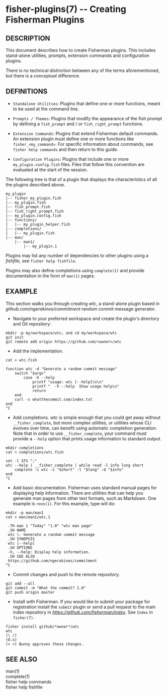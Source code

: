 fisher-plugins(7) -- Creating Fisherman Plugins
===============================================

## DESCRIPTION

This document describes how to create Fisherman plugins. This includes stand-alone utilities, prompts, extension commands and configuration plugins.

There is no technical distinction between any of the terms aforementioned, but there is a *conceptual* difference.

## DEFINITIONS

* `Standalone Utilities`: Plugins that define one or more functions, meant to be used at the command line.

* `Prompts / Themes`: Plugins that modify the appearance of the fish prompt by defining a `fish_prompt` and / or `fish_right_prompt` functions.

* `Extension Commands`: Plugins that extend Fisherman default commands. An extension plugin must define one or more functions like `fisher_<my_command>`. For specific information about commands, see `fisher help commands` and then return to this guide.

* `Configuration Plugins`: Plugins that include one or more `my_plugin.config.fish` files. Files that follow this convention are evaluated at the start of the session.

The following tree is that of a plugin that displays the characteristics of all the plugins described above.

```
my_plugin
|-- fisher_my_plugin.fish
|-- my_plugin.fish
|-- fish_prompt.fish
|-- fish_right_prompt.fish
|-- my_plugin.config.fish
|-- functions/
|   |-- my_plugin_helper.fish
|-- completions/
|   |-- my_plugin.fish
|-- man/
    |-- man1/
        |-- my_plugin.1
```

Plugins may list any number of dependencies to other plugins using a *fishfile*, see `fisher help fishfile`.

Plugins may also define completions using `complete(1)` and provide documentation in the form of `man(1)` pages.

## EXAMPLE

This section walks you through creating *wtc*, a stand-alone plugin based in *github.com/ngerakines/commitment* random commit message generator.


* Navigate to your preferred workspace and create the plugin's directory and Git repository:

```
mkdir -p my/workspace/wtc; and cd my/workspace/wtc
git init
git remote add origin https://github.com/<owner>/wtc
```

* Add the implementation.

```
cat > wtc.fish

function wtc -d "Generate a random commit message"
    switch "$argv"
        case -h --help
            printf "usage: wtc [--help]\n\n"
            printf "  -h --help  Show usage help\n"
            return
    end
    curl -s whatthecommit.com/index.txt
end
^C
```

* Add completions. *wtc* is simple enough that you could get away without `__fisher_complete`, but more complex utilities, or utilities whose CLI evolves over time, can benefit using automatic completion generation. Note that in order to use `__fisher_complete`, your command must provide a `--help` option that prints usage information to standard output.

```
mkdir completions
cat > completions/wtc.fish

set -l IFS ";"
wtc --help | __fisher_complete | while read -l info long short
    complete -c wtc -s "$short" -l "$long" -d "$info"
end
^C
```

* Add basic documentation. Fisherman uses standard manual pages for displaying help information. There are utilities that can help you generate man pages from other text formats, such as Markdown. One example is `ronn(1)`. For this example, type will do:

```
mkdir -p man/man1
cat > man/man1/wtc.1

 .TH man 1 "Today" "1.0" "wtc man page"
 .SH NAME
 wtc \- Generate a random commit message
 .SH SYNOPSIS
 wtc [--help]
 .SH OPTIONS
 -h, --help: Display help information.
 .SH SEE ALSO
 https://github.com/ngerakines/commitment
^C
```

* Commit changes and push to the remote repository.

```
git add --all
git commit -m "What the commit? 1.0"
git push origin master
```

* Install with Fisherman. If you would like to submit your package for registration install the `submit` plugin or send a pull request to the main index repository in *https://github.com/fisherman/index*. See `Index` in `fisher(7)`.

```
fisher install github/*owner*/wtc
wtc
(\ /)
(O.o)
(> <) Bunny approves these changes.
```


## SEE ALSO

man(1)<br>
complete(1)<br>
fisher help commands<br>
fisher help fishfile<br>
